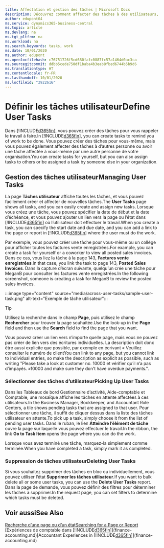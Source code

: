 ```yaml
---
title: Affectation et gestion des tâches | Microsoft Docs
description: Découvrez comment affecter des tâches à des utilisateurs, y compris votre comptable, dans Business Central
author: edupont04
ms.service: dynamics365-business-central
ms.topic: article
ms.devlang: na
ms.tgt_pltfrm: na
ms.workload: na
ms.search.keywords: tasks, work
ms.date: 10/01/2020
ms.author: edupont
ms.openlocfilehash: c76751726f5cd680fafc0887fc57a1464d0ac3ca
ms.sourcegitcommit: ddbb5cede750df1baba4b3eab8fbed6744b5b9d6
ms.translationtype: HT
ms.contentlocale: fr-FR
ms.lasthandoff: 10/01/2020
ms.locfileid: "3922616"
---
```

# <a name="define-user-tasks"></a><span data-ttu-id="2137a-103">Définir les tâches utilisateur</span><span class="sxs-lookup"><span data-stu-id="2137a-103">Define User Tasks</span></span>

<span data-ttu-id="2137a-104">Dans [!INCLUDE[d365fin](includes/d365fin_md.md)], vous pouvez créer des tâches pour vous rappeler le travail à faire.</span><span class="sxs-lookup"><span data-stu-id="2137a-104">In [!INCLUDE[d365fin](includes/d365fin_md.md)], you can create tasks to remind you of work to be done.</span></span> <span data-ttu-id="2137a-105">Vous pouvez créer des tâches pour vous-même, mais vous pouvez également affecter des tâches à d’autres personne ou avoir une tâche affectée à vous-même par une autre personne de votre organisation.</span><span class="sxs-lookup"><span data-stu-id="2137a-105">You can create tasks for yourself, but you can also assign tasks to others or be assigned a task by someone else in your organization.</span></span>  

## <a name="managing-user-tasks"></a><span data-ttu-id="2137a-106">Gestion des tâches utilisateur</span><span class="sxs-lookup"><span data-stu-id="2137a-106">Managing User Tasks</span></span>

<span data-ttu-id="2137a-107">La page **Tâches utilisateur** affiche toutes les tâches, et vous pouvez facilement créer et affecter de nouvelles tâches.</span><span class="sxs-lookup"><span data-stu-id="2137a-107">The **User Tasks** page shows all tasks, and you can easily create and assign new tasks.</span></span> <span data-ttu-id="2137a-108">Lorsque vous créez une tâche, vous pouvez spécifier la date de début et la date d’échéance, et vous pouvez ajouter un lien vers la page ou l’état dans [!INCLUDE[d365fin](includes/d365fin_md.md)] où l’utilisateur doit effectuer le travail.</span><span class="sxs-lookup"><span data-stu-id="2137a-108">When you create a task, you can specify the start date and due date, and you can add a link to the page or report in [!INCLUDE[d365fin](includes/d365fin_md.md)] where the user must do the work.</span></span>  

<span data-ttu-id="2137a-109">Par exemple, vous pouvez créer une tâche pour vous-même ou un collège pour afficher toutes les factures vente enregistrées.</span><span class="sxs-lookup"><span data-stu-id="2137a-109">For example, you can create a task for yourself or a coworker to view all posted sales invoices.</span></span> <span data-ttu-id="2137a-110">Dans ce cas, vous liez la tâche à la page 143, **Factures vente enregistrées**.</span><span class="sxs-lookup"><span data-stu-id="2137a-110">In that case, you link the task to page 143, **Posted Sales Invoices**.</span></span> <span data-ttu-id="2137a-111">Dans la capture d’écran suivante, quelqu’un crée une tâche pour MeganB pour consulter les factures vente enregistrées.</span><span class="sxs-lookup"><span data-stu-id="2137a-111">In the following screenshot, someone is creating a task for MeganB to review the posted sales invoices.</span></span>  

:::image type="content" source="media/across-user-tasks/sample-user-task.png" alt-text="Exemple de tâche utilisateur":::

> [!TIP]  
> <span data-ttu-id="2137a-113">Utilisez la recherche dans le champ **Page**, puis utilisez le champ **Rechercher** pour trouver la page souhaitée.</span><span class="sxs-lookup"><span data-stu-id="2137a-113">Use the look-up in the **Page** field and then use the **Search** field to find the page that you want.</span></span>  
>
> <span data-ttu-id="2137a-114">Vous pouvez créer un lien vers n’importe quelle page, mais vous ne pouvez pas créer de lien vers des écritures individuelles. La description doit donc être aussi explicite que possible, par exemple en écrivant « Veuillez consulter le numéro de client</span><span class="sxs-lookup"><span data-stu-id="2137a-114">You can link to any page, but you cannot link to individual entries, so make the description as explicit as possible, such as writing "Please take a look at customer no.</span></span> <span data-ttu-id="2137a-115">10000 et vérifier qu’il n’a pas d’impayés. »</span><span class="sxs-lookup"><span data-stu-id="2137a-115">10000 and make sure they don't have overdue payments.".</span></span>

### <a name="picking-up-user-tasks"></a><span data-ttu-id="2137a-116">Sélectionner des tâches d’utilisateur</span><span class="sxs-lookup"><span data-stu-id="2137a-116">Picking Up User Tasks</span></span>

<span data-ttu-id="2137a-117">Dans les Tableaux de bord Gestionnaire d’activité, Aide-comptable et Comptable, une mosaïque affiche les tâches en attente affectées à ces utilisateurs.</span><span class="sxs-lookup"><span data-stu-id="2137a-117">In the Business Manager, Bookkeeper, and Accountant Role Centers, a tile shows pending tasks that are assigned to that user.</span></span> <span data-ttu-id="2137a-118">Pour sélectionner une tâche, il suffit de cliquer dessus dans la liste des tâches utilisateur en attente.</span><span class="sxs-lookup"><span data-stu-id="2137a-118">To pick up a task, simply choose it from the list of pending user tasks.</span></span> <span data-ttu-id="2137a-119">Dans le ruban, le lien **Atteindre l’élément de tâche** ouvre la page sur laquelle vous pouvez effectuer le travail.</span><span class="sxs-lookup"><span data-stu-id="2137a-119">In the ribbon, the link **Go to Task Item** opens the page where you can do the work.</span></span>  

<span data-ttu-id="2137a-120">Lorsque vous avez terminé une tâche, marquez-la simplement comme terminée.</span><span class="sxs-lookup"><span data-stu-id="2137a-120">When you have completed a task, simply mark it as completed.</span></span>  

### <a name="deleting-user-tasks"></a><span data-ttu-id="2137a-121">Suppression de tâches utilisateur</span><span class="sxs-lookup"><span data-stu-id="2137a-121">Deleting User Tasks</span></span>

<span data-ttu-id="2137a-122">Si vous souhaitez supprimer des tâches en bloc ou individuellement, vous pouvez utiliser l’état **Supprimer les tâches utilisateur**.</span><span class="sxs-lookup"><span data-stu-id="2137a-122">If you want to bulk delete all or some user tasks, you can use the **Delete User Tasks** report.</span></span> <span data-ttu-id="2137a-123">Dans la page de demande, vous pouvez définir des filtres pour déterminer les tâches à supprimer.</span><span class="sxs-lookup"><span data-stu-id="2137a-123">In the request page, you can set filters to determine which tasks must be deleted.</span></span>  

## <a name="see-also"></a><span data-ttu-id="2137a-124">Voir aussi</span><span class="sxs-lookup"><span data-stu-id="2137a-124">See Also</span></span>

[<span data-ttu-id="2137a-125">Recherche d’une page ou d’un état</span><span class="sxs-lookup"><span data-stu-id="2137a-125">Searching for a Page or Report</span></span>](ui-search.md)  
<span data-ttu-id="2137a-126">[Expériences de comptable dans [!INCLUDE[d365fin](includes/d365fin_md.md)]](finance-accounting.md)</span><span class="sxs-lookup"><span data-stu-id="2137a-126">[Accountant Experiences in [!INCLUDE[d365fin](includes/d365fin_md.md)]](finance-accounting.md)</span></span>  
